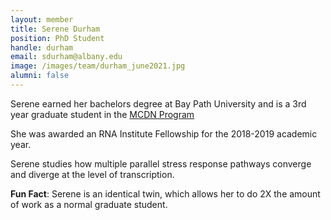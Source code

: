 ```yaml
---
layout: member
title: Serene Durham
position: PhD Student
handle: durham
email: sdurham@albany.edu
image: /images/team/durham_june2021.jpg
alumni: false
---
```


Serene earned her bachelors degree at Bay Path University and is a 3rd year graduate student in the [MCDN Program](http://www.albany.edu/biology/graduate_programs/doctoral/mcdn/main.shtml)

She was awarded an RNA Institute Fellowship for the 2018-2019 academic year. 

Serene studies how multiple parallel stress response pathways converge and diverge at the level of transcription.  

**Fun Fact**: Serene is an identical twin, which allows her to do 2X the amount of work as a normal graduate student. 